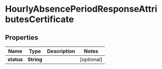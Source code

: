 

# HourlyAbsencePeriodResponseAttributesCertificate


## Properties

| Name | Type | Description | Notes |
|------------ | ------------- | ------------- | -------------|
|**status** | **String** |  |  [optional] |



